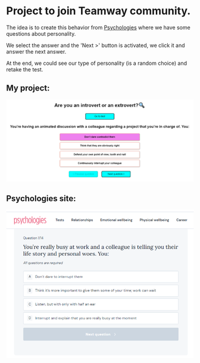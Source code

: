 # Project to join Teamway community.

The idea is to create this behavior from [Psychologies](https://www.psychologies.co.uk/test/are-you-an-introvert-or-an-extrovert/?answers=#test) where we have some questions about personality.

We select the answer and the 'Next >' button is activated, we click it and answer the next answer.

At the end, we could see our type of personality (is a random choice) and retake the test.

## My project: 
![My project!](/src/assets/Example.png "My project")

## Psychologies site:
![Site!](/src/assets/Copy.png "Site")

